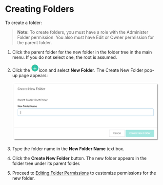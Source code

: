 [title]: # (Creating Folders)
[tags]: # (Folder)
[priority]: # (30)

# Creating Folders

To create a folder:

> **Note:** To create folders, you must have a role with the Administer Folder permission. You also must have Edit or Owner permission for the parent folder.

1. Click the parent folder for the new folder in the folder tree in the main menu. If you do not select one, the root is assumed.

1. Click the ![1556810718437](images/1556810718437.png)icon and select **New Folder**. The Create New Folder pop-up page appears:

   ![1556810830015](images/1556810830015.png)

1. Type the folder name in the **New Folder Name** text box.

1. Click the **Create New Folder** button. The new folder appears in the folder tree under its parent folder.

1. Proceed to [Editing Folder Permissions](../editing-folder-permissions/index.md) to customize permissions for the new folder.
